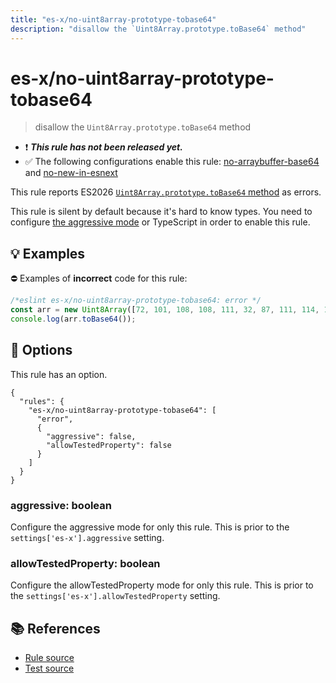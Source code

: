 ```yaml
---
title: "es-x/no-uint8array-prototype-tobase64"
description: "disallow the `Uint8Array.prototype.toBase64` method"
---
```


# es-x/no-uint8array-prototype-tobase64
> disallow the `Uint8Array.prototype.toBase64` method

- ❗ <badge text="This rule has not been released yet." vertical="middle" type="error"> ***This rule has not been released yet.*** </badge>
- ✅ The following configurations enable this rule: [no-arraybuffer-base64] and [no-new-in-esnext]

This rule reports ES2026 [`Uint8Array.prototype.toBase64` method](https://github.com/tc39/proposal-arraybuffer-base64) as errors.

This rule is silent by default because it's hard to know types. You need to configure [the aggressive mode](../#the-aggressive-mode) or TypeScript in order to enable this rule.

## 💡 Examples

⛔ Examples of **incorrect** code for this rule:

<eslint-playground type="bad">

```js
/*eslint es-x/no-uint8array-prototype-tobase64: error */
const arr = new Uint8Array([72, 101, 108, 108, 111, 32, 87, 111, 114, 108, 100]);
console.log(arr.toBase64());
```

</eslint-playground>

## 🔧 Options

This rule has an option.

```jsonc
{
  "rules": {
    "es-x/no-uint8array-prototype-tobase64": [
      "error",
      {
        "aggressive": false,
        "allowTestedProperty": false
      }
    ]
  }
}
```

### aggressive: boolean

Configure the aggressive mode for only this rule.
This is prior to the `settings['es-x'].aggressive` setting.

### allowTestedProperty: boolean

Configure the allowTestedProperty mode for only this rule.
This is prior to the `settings['es-x'].allowTestedProperty` setting.

## 📚 References

- [Rule source](https://github.com/eslint-community/eslint-plugin-es-x/blob/master/lib/rules/no-uint8array-prototype-tobase64.js)
- [Test source](https://github.com/eslint-community/eslint-plugin-es-x/blob/master/tests/lib/rules/no-uint8array-prototype-tobase64.js)

[no-arraybuffer-base64]: ../configs/index.md#no-arraybuffer-base64
[no-new-in-esnext]: ../configs/index.md#no-new-in-esnext
